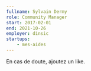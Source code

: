 ```yaml
---
fullname: Sylvain Dermy
role: Community Manager
start: 2017-02-01
end: 2021-10-26
employer: dinsic
startups:
    - mes-aides
---
```


En cas de doute, ajoutez un like.
